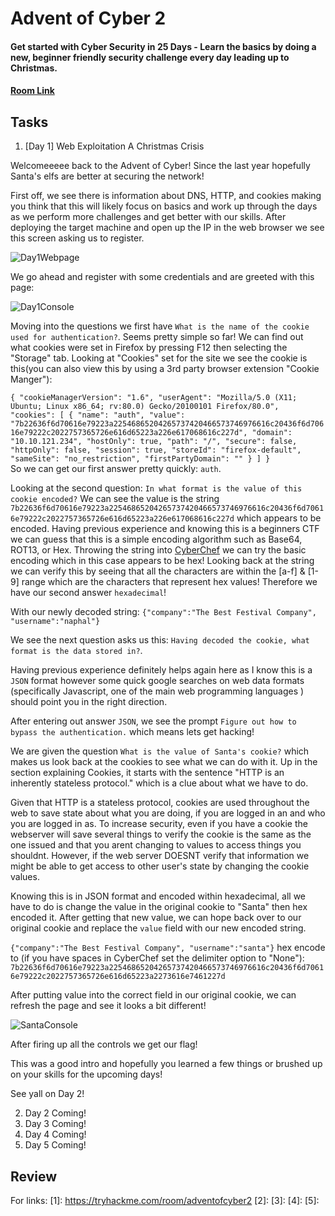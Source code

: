 # Advent of Cyber 2
#### Get started with Cyber Security in 25 Days - Learn the basics by doing a new, beginner friendly security challenge every day leading up to Christmas.
#### [Room Link](1)

## Tasks
1. [Day 1] Web Exploitation A Christmas Crisis

Welcomeeeee back to the Advent of Cyber! Since the last year hopefully Santa's elfs are better at securing the network!

First off, we see there is information about DNS, HTTP, and cookies making you think that this will likely focus on basics and work up through the days as we perform more challenges and get better with our skills. After deploying the target machine and open up the IP in the web browser we see this screen asking us to register.

 ![Day1Webpage](https://raw.githubusercontent.com/gwagstaff/CTF-Write-Ups/master/TryHackMe/AdventOfCyber2/resources/day1_webpage.png)

We go ahead and register with some credentials and are greeted with this page:

  ![Day1Console](https://raw.githubusercontent.com/gwagstaff/CTF-Write-Ups/master/TryHackMe/AdventOfCyber2/resources/day1_console.png)

Moving into the questions we first have `What is the name of the cookie used for authentication?`.
Seems pretty simple so far! We can find out what cookies were set in Firefox by pressing F12 then selecting the "Storage" tab.
Looking at "Cookies" set for the site we see the cookie is this(you can also view this by using a 3rd party browser extension "Cookie Manger"):

`{
 "cookieManagerVersion": "1.6",
 "userAgent": "Mozilla/5.0 (X11; Ubuntu; Linux x86_64; rv:80.0) Gecko/20100101 Firefox/80.0",
 "cookies": [
 {
  "name": "auth",
  "value": "7b22636f6d70616e79223a22546865204265737420466573746976616c20436f6d70616e79222c2022757365726e616d65223a226e617068616c227d",
  "domain": "10.10.121.234",
  "hostOnly": true,
  "path": "/",
  "secure": false,
  "httpOnly": false,
  "session": true,
  "storeId": "firefox-default",
  "sameSite": "no_restriction",
  "firstPartyDomain": ""
 }
]
}`  
So we can get our first answer pretty quickly: `auth`.

Looking at the second question: `In what format is the value of this cookie encoded?`
We can see the value is the string `7b22636f6d70616e79223a22546865204265737420466573746976616c20436f6d70616e79222c2022757365726e616d65223a226e617068616c227d` which appears to be encoded. Having previous experience and knowing this is a beginners CTF we can guess that this is a simple encoding algorithm such as Base64, ROT13, or Hex. Throwing the string into [CyberChef](https://gchq.github.io/CyberChef/) we can try the basic encoding which in this case appears to be hex! Looking back at the string we can verify this by seeing that all the characters are within the [a-f] & [1-9] range which are the characters that represent hex values! Therefore we have our second answer `hexadecimal`!

With our newly decoded string:
`{"company":"The Best Festival Company", "username":"naphal"}`

We see the next question asks us this: `Having decoded the cookie, what format is the data stored in?`.

Having previous experience definitely helps again here as I know this is a `JSON` format however some quick  google searches on web data formats (specifically Javascript, one of the main web programming languages ) should point you in the right direction.

  After entering out answer `JSON`, we see the prompt `Figure out how to bypass the authentication.` which means lets get hacking!

  We are given the question `What is the value of Santa's cookie?` which makes us look back at the cookies to see what we can do with it. Up in the section explaining Cookies, it starts with the sentence "HTTP is an inherently stateless protocol." which is a clue about what we have to do.

  Given that HTTP is a stateless protocol, cookies are used throughout the web to save state about what you are doing, if you are logged in an and who you are logged in as. To increase security, even if you have a cookie the webserver will save several things to verify the cookie is the same as the one issued and that you arent changing to values to access things you shouldnt. However, if the web server DOESNT verify that information we might be able to get access to other user's state by changing the cookie values.

  Knowing this is in JSON format and encoded within hexadecimal, all we have to do is change the value in the original cookie to "Santa" then hex encoded it. After getting that new value, we can hope back over to our original cookie and replace the `value` field with our new encoded string.

  `{"company":"The Best Festival Company", "username":"santa"}`
  hex encode to (if you have spaces in CyberChef set the delimiter option to "None"):
  `7b22636f6d70616e79223a22546865204265737420466573746976616c20436f6d70616e79222c2022757365726e616d65223a2273616e7461227d`

After putting value into the correct field in our original cookie, we can refresh the page and see it looks a bit different!

 ![SantaConsole](https://raw.githubusercontent.com/gwagstaff/CTF-Write-Ups/master/TryHackMe/AdventOfCyber2/resources/day_santaconsole.png)

 After firing up all the controls we get our flag!

 This was a good intro and hopefully you learned a few things or brushed up on your skills for the upcoming days!

 See yall on Day 2!

2. Day 2 Coming!
3. Day 3 Coming!
4. Day 4 Coming!
5. Day 5 Coming!

## Review

For links:
[1]: https://tryhackme.com/room/adventofcyber2
[2]: 
[3]: 
[4]: 
[5]:
